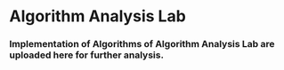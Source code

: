 <h1>Algorithm Analysis Lab</h1>
<h3>Implementation of Algorithms of Algorithm Analysis Lab are uploaded here for further analysis.</h3>
